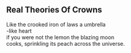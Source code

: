 Real Theories Of Crowns
-----------------------
Like the crooked iron of laws a umbrella  
-like heart  
if you were not the lemon the blazing moon  
cooks, sprinkling its peach across the universe.  
